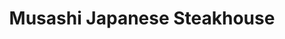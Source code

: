 ---
layout: place
title: "Musashi Japanese Steakhouse"
permalink: /virginia/gainesville/musashi-japanese-steakhouse.html
stateAbbr: VA
stateName: Virginia
cityName: Gainesville
seo:
  name: "Musashi Japanese Steakhouse"
  type: Restaurant
  links: http://musashijs.com/
description: "Convivial stop for meat & seafood cooked on tableside hibachi grills, plus a sushi bar. Looking for sushi in Gainesville, Virginia? Check out Musashi Japanes..."
place_id: ChIJT1VVVUVmtokRpotXPBtQY6o
photos:
  - name: >-
      places/ChIJT1VVVUVmtokRpotXPBtQY6o/photos/AeeoHcK2Ijf61DC1zQCh5ez1oYyBN8k23c_KAZnDmBOPPMk6GsiWmtbNhdhhjcpuqnbHhmw0gfZfBbit0a5wSxqmlThUOOo_YTP--iqu_SoXE3LYx9Ya78TDjGanaahI4iKAv1KRKicdbMG9pjjxQAjr6bp9sb_rAAtH46cvQjNYDUACDUFZ3ju8wjvu-uu_JJSd0buAtEduVALfzZ5loOlFXn0S1ucVs2_cuVdTAik0MV97Col6BwV5dVZsFvq4PgnjPO9uWn6wba7Xd-9v-_AXHjZ8luqnDzP4cLME1b2HP3rrGg
    widthPx: 960
    heightPx: 640
    authorAttributions:
      - displayName: Musashi Japanese Steakhouse
        uri: https://maps.google.com/maps/contrib/117217088830639781735
        photoUri: >-
          https://lh3.googleusercontent.com/a-/ALV-UjXKcB6K44ws1edZlkBEa14YE9XWyPkSxjpEwT5T1NCCPkfque8=s100-p-k-no-mo
    flagContentUri: >-
      https://www.google.com/local/imagery/report/?cb_client=maps_api_places.places_api&image_key=!1e10!2sAF1QipPiGTLFVGUcSVFaSXU1-btG15OmynYy76xibi1g&hl=en-US
    googleMapsUri: >-
      https://www.google.com/maps/place//data=!3m4!1e2!3m2!1sAF1QipPiGTLFVGUcSVFaSXU1-btG15OmynYy76xibi1g!2e10!4m2!3m1!1s0x89b666455555554f:0xaa63501b3c578ba6
  - name: >-
      places/ChIJT1VVVUVmtokRpotXPBtQY6o/photos/AeeoHcJ24PCSD7iptHGlYjcLKkprm-sBUVtrc--RRk3SbcyiJ28vs3cNmQZz9NNLbj82qmfGGmvfKLJeVXEGUL5HSZw7eYa5nHmt2MV6QVGz7v0a5gz6CbC7Ww5o8SLvzpwxfKoHpFWFBelsRjNvohsn_JgyehS9N2wRgA1SlMOmOJm0_A7rFf8CT5o3LYlEBN4yV8DlBa1AcXyZtkiOk7vF9MLCEKkmEPaPPhJ-QZs3P_HLgzc3kxU6gOKLeLAa6EbUzwYTCEOJ4dEQ2zEq0BshRnLf4ljB9aG_jORRb3TSLh47yQ
    widthPx: 2048
    heightPx: 1365
    authorAttributions:
      - displayName: Musashi Japanese Steakhouse
        uri: https://maps.google.com/maps/contrib/117217088830639781735
        photoUri: >-
          https://lh3.googleusercontent.com/a-/ALV-UjXKcB6K44ws1edZlkBEa14YE9XWyPkSxjpEwT5T1NCCPkfque8=s100-p-k-no-mo
    flagContentUri: >-
      https://www.google.com/local/imagery/report/?cb_client=maps_api_places.places_api&image_key=!1e10!2sAF1QipNxJj8zmQDqyiomhoiT5nndnBEsA3B1NCyQvg8_&hl=en-US
    googleMapsUri: >-
      https://www.google.com/maps/place//data=!3m4!1e2!3m2!1sAF1QipNxJj8zmQDqyiomhoiT5nndnBEsA3B1NCyQvg8_!2e10!4m2!3m1!1s0x89b666455555554f:0xaa63501b3c578ba6
  - name: >-
      places/ChIJT1VVVUVmtokRpotXPBtQY6o/photos/AeeoHcI368SdUD5mym5n4-ineJt-K1khZ_x2K1NBwrZx_Yh_bByTpfn2CpfHyxmoVdelK6UrTpxlE1__iTxIHtBAVI5JBjtDcyrNp1woP2wD5sx1ozVbmD_CS8jSxGiwh4W0VmtBU1vorOmVpTYZL6_i7rrpvARgZTSci8S241C7gJ1_fw2p-O5SrpTKab30KXSkdw4tiutf-lePjD3zY_Qq08HR2esOv_gQJ5PTTt8zssef5wi5FfWJU44hEtqtHajbShyYAS4zLGRyO8Q1kY20z62tDTO8SJW6zJR3S-F5j8blsLhChHkUpEYJF1rxlUHYjOkcTC9kOHNVBsmPFbfb8n7alaG0rbPoqjxsEztxb8--N7Mv1v_nJiosGdhfE654ylx7UOF1DaBSFPyV1mB4CLd9cOK7DRA2tpBC4t78Ma68YWQ
    widthPx: 4080
    heightPx: 3060
    authorAttributions:
      - displayName: Lily Saunders (Alice Evil)
        uri: https://maps.google.com/maps/contrib/114107245713218214903
        photoUri: >-
          https://lh3.googleusercontent.com/a-/ALV-UjW8xZAxBxdXPIQOeg76uhSuXLimMSODScLRY9ewdLXndwTRNbpJ=s100-p-k-no-mo
    flagContentUri: >-
      https://www.google.com/local/imagery/report/?cb_client=maps_api_places.places_api&image_key=!1e10!2sCIHM0ogKEICAgIC76Zr2nQE&hl=en-US
    googleMapsUri: >-
      https://www.google.com/maps/place//data=!3m4!1e2!3m2!1sCIHM0ogKEICAgIC76Zr2nQE!2e10!4m2!3m1!1s0x89b666455555554f:0xaa63501b3c578ba6
  - name: >-
      places/ChIJT1VVVUVmtokRpotXPBtQY6o/photos/AeeoHcK9oXGyE3nDtuD8DO5-aPsX2JjY7pFGP5Y3x6L5hgg3EbLTaxcSUP-FfZBDIuOyerD4hpEWB1jkCdxt9llBBHebzF0GjqmGidnhPngJ6W9UUkcTDZ8NzHZuHeY9SFA0v68KuRNCrGqsYpENi7udD68v5JBLswR7R-G-mnahQFXCZ2k1ZUTM4eQd9jwXw7T5hLzecLtBYNOBsfE1Nfy3bIKARV3ckkF-XHusF66fj3MoK-iggqb_haTimMKqi6wU-CaVZDnhcWnHoTudYRcjJq68U_Rm1ObI6hOALPIGoY9sIvGJIVh-44DSq0Jwn6jfRJMIa26idFXrL_v3UchLPdZKqBx8CJfltG83y61hGFbotKDoQ59898P4ymMtLyif_zqt4mWkoqVDpXK1eptgVvEh_hYqaFFM35DsXvtQsdbXm5SA
    widthPx: 3024
    heightPx: 4032
    authorAttributions:
      - displayName: Ian Fry
        uri: https://maps.google.com/maps/contrib/117018579122361189703
        photoUri: >-
          https://lh3.googleusercontent.com/a-/ALV-UjULQuResAtaDLmdveGzh-dmPjmKeH5ZLYtaSoCngskCCus0c7vP=s100-p-k-no-mo
    flagContentUri: >-
      https://www.google.com/local/imagery/report/?cb_client=maps_api_places.places_api&image_key=!1e10!2sCIHM0ogKEICAgIDZpq7L0wE&hl=en-US
    googleMapsUri: >-
      https://www.google.com/maps/place//data=!3m4!1e2!3m2!1sCIHM0ogKEICAgIDZpq7L0wE!2e10!4m2!3m1!1s0x89b666455555554f:0xaa63501b3c578ba6
  - name: >-
      places/ChIJT1VVVUVmtokRpotXPBtQY6o/photos/AeeoHcJ3uU8g_9MO_O2lKspHdVSEVY8W6okQKHvtDU4_fQ0P6O3iVaiA1I5KDpkVDfHgUK_RVPeZmt7gFo4KGvNUGWjvQ5uPrwxrl5g2BoIWfE7bSTBQmmfJ5mN9uZTWCvSyGdASRtXSCI7AFQjXLAX5j_FDmhHRy64Ehss9J7WUV-JQ9uLM7zGYplQtyYU1DZZ_0QECGcG-A8boCAbSBKtKdzbfAF_lH58uT7QGlv9-CSVTmYELSOnzR3_TntYMjG26I92NWa-nX4ysENJC4jGcUNI2YbpAo73QGwlG9XWYDwpA_gv_JZwtcMd3GmqCGShrey_76S954qd3khfhDYLHWdPVF7-SERNFixFNBsX1_1oxto_bTyGNluON5afzqskdKJG7cdjivUeevg_NDlAxeReDqb2O3Lg7R62zYRllq9E
    widthPx: 3024
    heightPx: 4032
    authorAttributions:
      - displayName: Jennifer C
        uri: https://maps.google.com/maps/contrib/104841110301304918666
        photoUri: >-
          https://lh3.googleusercontent.com/a-/ALV-UjXgOMXLPT6v_GYqXYOLmxiMbAB3y_5ZrP8ocCB1GcrQXrCfGPlQ=s100-p-k-no-mo
    flagContentUri: >-
      https://www.google.com/local/imagery/report/?cb_client=maps_api_places.places_api&image_key=!1e10!2sCIHM0ogKEICAgIDn2I3iTQ&hl=en-US
    googleMapsUri: >-
      https://www.google.com/maps/place//data=!3m4!1e2!3m2!1sCIHM0ogKEICAgIDn2I3iTQ!2e10!4m2!3m1!1s0x89b666455555554f:0xaa63501b3c578ba6
  - name: >-
      places/ChIJT1VVVUVmtokRpotXPBtQY6o/photos/AeeoHcJQOhcYEkNI8zulDd9C94TDw3CUahFjDvGIk-Rzz7vhsnIbqiDEDnf8-8tZuVCG91pGKyX5Qz1Tt3GI3gK1_Lkjstu-GWjiftmrtEzVKPQZblKKza0saWsvOgfhqSy9GLdZEH9dmH3OeuhgvShD3SWNjwkwIq2Z8p4HTUI-snsgGzEzTvYgm5VcFYvCLO_W343COrL2ltffF3UNK2CHFYi1Q24vWMkwfYBZb6N1Vx--TbErn_Vj4w2tCNCyf3iuf4v_T0V9YzPajdvFeJxXew_WhyiIEvGYgOsXyYbVpO8pWHy_vWNuefriKaT_neysZzvBV4uPGDpsO_OBgm3d9GuzFkn_CGZvz5dOZISKzHn_xRkjSqwwk_cee6hkFC82ULSt6oV3ssV0NYfZZX1Qu3haYEcqWDNJ025kiuJxEMYMlg
    widthPx: 4080
    heightPx: 3060
    authorAttributions:
      - displayName: Lily Saunders (Alice Evil)
        uri: https://maps.google.com/maps/contrib/114107245713218214903
        photoUri: >-
          https://lh3.googleusercontent.com/a-/ALV-UjW8xZAxBxdXPIQOeg76uhSuXLimMSODScLRY9ewdLXndwTRNbpJ=s100-p-k-no-mo
    flagContentUri: >-
      https://www.google.com/local/imagery/report/?cb_client=maps_api_places.places_api&image_key=!1e10!2sCIHM0ogKEICAgIC76Zr2HQ&hl=en-US
    googleMapsUri: >-
      https://www.google.com/maps/place//data=!3m4!1e2!3m2!1sCIHM0ogKEICAgIC76Zr2HQ!2e10!4m2!3m1!1s0x89b666455555554f:0xaa63501b3c578ba6
  - name: >-
      places/ChIJT1VVVUVmtokRpotXPBtQY6o/photos/AeeoHcITY6sf6TP7vDxEid_jQr455S_kXRKTr-lAMvcDeyefHgvqC-zOF0eQTHx8lvp4P0Ij3RhSgiNBz_G_5UHCPRwYLVsvHgp1KjhdAZtNutk1YTzIs8rF6xSxTAAnO9rgXgBKF0A-OJojapda_Pz_g_NXZLzvefLT_XRJheGIoTJGNhMSVJ3-9c84vK5JFAdZP27GNBmP5TPdeYgYVm9Wp0wWxXybfNyimbVMihDLSvCKF9gy7vrnV893RIx4GW-MjerdOmLe5_SeVLw3K0jk5ZHNH4pOkLnd_1UGiMWMnpX8euKVHPbOuZDKChtduSqtAAOhozyj8Kesx7kDDN2XOz6Jh7sHklUgRCnw8GVMSNM0luZhdggvQQWZidNPxBq8gQf0gryX01AJu1tFiu3uw0LM5hwPmCd8qjunN2nVldE
    widthPx: 4080
    heightPx: 3060
    authorAttributions:
      - displayName: Lily Saunders (Alice Evil)
        uri: https://maps.google.com/maps/contrib/114107245713218214903
        photoUri: >-
          https://lh3.googleusercontent.com/a-/ALV-UjW8xZAxBxdXPIQOeg76uhSuXLimMSODScLRY9ewdLXndwTRNbpJ=s100-p-k-no-mo
    flagContentUri: >-
      https://www.google.com/local/imagery/report/?cb_client=maps_api_places.places_api&image_key=!1e10!2sCIHM0ogKEICAgIC76Zr2PQ&hl=en-US
    googleMapsUri: >-
      https://www.google.com/maps/place//data=!3m4!1e2!3m2!1sCIHM0ogKEICAgIC76Zr2PQ!2e10!4m2!3m1!1s0x89b666455555554f:0xaa63501b3c578ba6
  - name: >-
      places/ChIJT1VVVUVmtokRpotXPBtQY6o/photos/AeeoHcKh90VIQGpKewKx0gyN-AgHULfRbC6cmGT4vbe8cIvZJY07WEjYMv5GRa-EzTOf4QwnPD_zVKr3mNEX8QtmM9ort3L37GFNcXZOAgdJuuSdvOMJGlzLJrHW5gv3Sz3yYT0hSJky2IWEqvTbJp0c7tPYESQvj7J1K86c6FRSiytMf1VyzHEPfJWwJKoPy9CC9c_i7n-EWTQu1zgPlduBMKuBDOteowTlYJrd_cRxCWX7TF6roDA-lE3b606shiAFoI3ltAH-Hp2lDSbviUSFyZZ2_lp4Ny9yTvyaeDuygx6omMKNErTd_kWQrr6UTUkRCtpw3Qt862jf-sa3hpqqnpxDi88jSSxYAdv_jBopf5EhjtIzZvQ0pZk_mv31wu0QO7r7liLxKLONXrGGY1XcstGoGlDsHHupTtgRqM5iaC4
    widthPx: 3024
    heightPx: 4032
    authorAttributions:
      - displayName: Jennifer C
        uri: https://maps.google.com/maps/contrib/104841110301304918666
        photoUri: >-
          https://lh3.googleusercontent.com/a-/ALV-UjXgOMXLPT6v_GYqXYOLmxiMbAB3y_5ZrP8ocCB1GcrQXrCfGPlQ=s100-p-k-no-mo
    flagContentUri: >-
      https://www.google.com/local/imagery/report/?cb_client=maps_api_places.places_api&image_key=!1e10!2sCIHM0ogKEICAgIDn2I3ibQ&hl=en-US
    googleMapsUri: >-
      https://www.google.com/maps/place//data=!3m4!1e2!3m2!1sCIHM0ogKEICAgIDn2I3ibQ!2e10!4m2!3m1!1s0x89b666455555554f:0xaa63501b3c578ba6
  - name: >-
      places/ChIJT1VVVUVmtokRpotXPBtQY6o/photos/AeeoHcIrZUscV87thT_W6XejLJBWQAvn1Ch2o0AClVrt3mvya6zgWGeasumUhGMwteWEQ9aIWKSPZMfj9BmL0kfsFw-zO2K4k2DoVHrYFPi0C2rt7HxLcFTppBKAT1RbGjDOAeHDV9NfKjRUcMPsOxb4mxIPXIe336WUYddscvsNGbZNNuzi218bmlRVfo0OEZui8cJ6l0w_u3fPuiJ_hN1qZSz-k-D3ANfRbd79nHuTT037vZwIObOa_d52HDlbWLKEJ4Yl_ve9yAh58xteRRO1r4pESgy_bz3VX2twYXOYQd7MRT3KcSMTl1lNV099Q_qhJr0EmCo2WZM_x77XkIle01Rp6F-qcRR1OVynZ6Wz1BXb37Pkx9TlF8cllQGJC62PxLVwY_pB4qAry6Ari1ahlRc9DkJ-KyxUtQK0jDasK7Jn1YFv
    widthPx: 4080
    heightPx: 3060
    authorAttributions:
      - displayName: Lily Saunders (Alice Evil)
        uri: https://maps.google.com/maps/contrib/114107245713218214903
        photoUri: >-
          https://lh3.googleusercontent.com/a-/ALV-UjW8xZAxBxdXPIQOeg76uhSuXLimMSODScLRY9ewdLXndwTRNbpJ=s100-p-k-no-mo
    flagContentUri: >-
      https://www.google.com/local/imagery/report/?cb_client=maps_api_places.places_api&image_key=!1e10!2sCIHM0ogKEICAgIC76Zr2rQE&hl=en-US
    googleMapsUri: >-
      https://www.google.com/maps/place//data=!3m4!1e2!3m2!1sCIHM0ogKEICAgIC76Zr2rQE!2e10!4m2!3m1!1s0x89b666455555554f:0xaa63501b3c578ba6
  - name: >-
      places/ChIJT1VVVUVmtokRpotXPBtQY6o/photos/AeeoHcIj8zJoUNkeRbGRNsvxPy8XawQaDGRiP4sfPEUHqroUc0SJo3HA4yE4531eTByN3kx4zA4gHoOsOK3-y_8C12UgXDJLYmT4ow2_YGNUPyiLjCI75auHC0MwF_AbYH4nXPdtqtin-IJPPKloE3uEoi_0J3Xx_m-2iL2NskeZxsMo7wA3t0B6-ZWuj_jOpq3JXB7GJrrFNJy5X4nB2XXVno-z3i2BeRypjKBSvRvvejLveGosEwtr-gwWqPLvPo1TSklMFAl-VPCfohlh3GR7K5ycx-y3dhQycGOV-gFk-xyxSA8usV49vuHLj8egQSxF0GPpWUDIzsQJD0IIGEDSTU9oiEhJoy0H9P7Q1jIf2h8QZPOkujd0obaED5Q6nvxeog3PWEGYUsaVIHU64PGhuE9qK417g9c3qxyj5_rtnEU
    widthPx: 3024
    heightPx: 4032
    authorAttributions:
      - displayName: Jennifer C
        uri: https://maps.google.com/maps/contrib/104841110301304918666
        photoUri: >-
          https://lh3.googleusercontent.com/a-/ALV-UjXgOMXLPT6v_GYqXYOLmxiMbAB3y_5ZrP8ocCB1GcrQXrCfGPlQ=s100-p-k-no-mo
    flagContentUri: >-
      https://www.google.com/local/imagery/report/?cb_client=maps_api_places.places_api&image_key=!1e10!2sCIHM0ogKEICAgIDn2I3iLQ&hl=en-US
    googleMapsUri: >-
      https://www.google.com/maps/place//data=!3m4!1e2!3m2!1sCIHM0ogKEICAgIDn2I3iLQ!2e10!4m2!3m1!1s0x89b666455555554f:0xaa63501b3c578ba6
address: 7567 Somerset Crossing Dr, Gainesville, VA 20155, USA
street: 7567 Somerset Crossing Dr
city: Gainesville
state: VA
zip: '20155'
country: USA
neighborhood: null
latitude: '38.793086'
longitude: '-77.628827'
accessibility_options:
  wheelchairAccessibleParking: true
  wheelchairAccessibleEntrance: true
  wheelchairAccessibleRestroom: true
  wheelchairAccessibleSeating: true
business_status: OPERATIONAL
name: Musashi Japanese Steakhouse
google_maps_links:
  directionsUri: >-
    https://www.google.com/maps/dir//''/data=!4m7!4m6!1m1!4e2!1m2!1m1!1s0x89b666455555554f:0xaa63501b3c578ba6!3e0
  placeUri: https://maps.google.com/?cid=12277745087048813478
  writeAReviewUri: >-
    https://www.google.com/maps/place//data=!4m3!3m2!1s0x89b666455555554f:0xaa63501b3c578ba6!12e1
  reviewsUri: >-
    https://www.google.com/maps/place//data=!4m4!3m3!1s0x89b666455555554f:0xaa63501b3c578ba6!9m1!1b1
  photosUri: >-
    https://www.google.com/maps/place//data=!4m3!3m2!1s0x89b666455555554f:0xaa63501b3c578ba6!10e5
primary_type: Japanese Restaurant
opening_hours:
  regular: null
  current: null
secondary_opening_hours:
  regular:
    weekdayDescriptions: null
    type: null
  current:
    weekdayDescriptions: null
    type: null
phone: (571) 261-5977
price_level: PRICE_LEVEL_MODERATE
price_range: $30 &ndash; $50
rating: '4.4'
rating_count: 452
website: http://musashijs.com/
reviews:
  - name: >-
      places/ChIJT1VVVUVmtokRpotXPBtQY6o/reviews/ChZDSUhNMG9nS0VJQ0FnSUM3NlpyMkRREAE
    relativePublishTimeDescription: 8 months ago
    rating: 5
    text:
      text: >-
        We visited Musashi Japanese Steakhouse, located in Gainesville,
        Virginia.


        This Japanese steakhouse features Hibachi cooktop cooking in front of
        guests and an extremely versed sushi menu. We have eaten here several
        times after discovering this restaurant more recently and have had an
        excellent dinner with either Hibachi or sushi. You really can't go wrong
        here with what is on the menu.


        Everything we've had has been very delightful and delicious, and the
        staff is very attentive and courteous.


        On our last visit, I had the Hibachi scallop and fillet, steak fixed
        medium rare with the Hibachi stir fry vegetables and fried rice. We also
        had a couple of sushi rolls to share that came in a little wooden boat,
        much to my delight and surprise.


        I highly recommend this restaurant if you like Japanese hibachi or
        sushi. Beware, though, that this restaurant really fills up around lunch
        and dinner time, and there might be a wait for seating.
      languageCode: en
    originalText:
      text: >-
        We visited Musashi Japanese Steakhouse, located in Gainesville,
        Virginia.


        This Japanese steakhouse features Hibachi cooktop cooking in front of
        guests and an extremely versed sushi menu. We have eaten here several
        times after discovering this restaurant more recently and have had an
        excellent dinner with either Hibachi or sushi. You really can't go wrong
        here with what is on the menu.


        Everything we've had has been very delightful and delicious, and the
        staff is very attentive and courteous.


        On our last visit, I had the Hibachi scallop and fillet, steak fixed
        medium rare with the Hibachi stir fry vegetables and fried rice. We also
        had a couple of sushi rolls to share that came in a little wooden boat,
        much to my delight and surprise.


        I highly recommend this restaurant if you like Japanese hibachi or
        sushi. Beware, though, that this restaurant really fills up around lunch
        and dinner time, and there might be a wait for seating.
      languageCode: en
    authorAttribution:
      displayName: Lily Saunders (Alice Evil)
      uri: https://www.google.com/maps/contrib/114107245713218214903/reviews
      photoUri: >-
        https://lh3.googleusercontent.com/a-/ALV-UjW8xZAxBxdXPIQOeg76uhSuXLimMSODScLRY9ewdLXndwTRNbpJ=s128-c0x00000000-cc-rp-mo-ba5
    publishTime: '2024-08-16T22:29:14.670345Z'
    flagContentUri: >-
      https://www.google.com/local/review/rap/report?postId=ChZDSUhNMG9nS0VJQ0FnSUM3NlpyMkRREAE&d=17924085&t=1
    googleMapsUri: >-
      https://www.google.com/maps/reviews/data=!4m6!14m5!1m4!2m3!1sChZDSUhNMG9nS0VJQ0FnSUM3NlpyMkRREAE!2m1!1s0x89b666455555554f:0xaa63501b3c578ba6
  - name: >-
      places/ChIJT1VVVUVmtokRpotXPBtQY6o/reviews/ChZDSUhNMG9nS0VJQ0FnTURnaXZUUU5BEAE
    relativePublishTimeDescription: 2 weeks ago
    rating: 1
    text:
      text: >-
        Made a reservation to eat here a few hours in advance. When we showed up
        for our reservation we were told they were "running behind". We ended up
        sitting down to wait and noticed a lot more people showing up. It ended
        up being a situation where it was basically standing room only. We were
        still waiting for our reservation 40 minutes after it was supposed to
        occur (reservation was for 6pm). We tried to go to the front desk and
        inquire however the staff wasn't helpful and didn't respond to our
        inquiries, they didn't seem interested at all. We ended up leaving about
        45 minutes after our reservation time and going somewhere else. Not an
        ideal place on a busy night if you expect to sit down in a timely manner
        or if you have a reservation. I won't go back, and won't recommend it to
        anyone we know. It's unfortunate as we had heard it was decent, however
        we didn't get to even try the food. Lastly, Prices for drinks etc seemed
        a little high for the type of items offered. If you're too expensive and
        your service is subpar it's not a winning formula.
      languageCode: en
    originalText:
      text: >-
        Made a reservation to eat here a few hours in advance. When we showed up
        for our reservation we were told they were "running behind". We ended up
        sitting down to wait and noticed a lot more people showing up. It ended
        up being a situation where it was basically standing room only. We were
        still waiting for our reservation 40 minutes after it was supposed to
        occur (reservation was for 6pm). We tried to go to the front desk and
        inquire however the staff wasn't helpful and didn't respond to our
        inquiries, they didn't seem interested at all. We ended up leaving about
        45 minutes after our reservation time and going somewhere else. Not an
        ideal place on a busy night if you expect to sit down in a timely manner
        or if you have a reservation. I won't go back, and won't recommend it to
        anyone we know. It's unfortunate as we had heard it was decent, however
        we didn't get to even try the food. Lastly, Prices for drinks etc seemed
        a little high for the type of items offered. If you're too expensive and
        your service is subpar it's not a winning formula.
      languageCode: en
    authorAttribution:
      displayName: Ty Smith
      uri: https://www.google.com/maps/contrib/116960718321853699438/reviews
      photoUri: >-
        https://lh3.googleusercontent.com/a-/ALV-UjV9FVQPbZQvs6AOljfp-93R2_xK-UXd5rPm-Afd2PcIwx3xyTZk=s128-c0x00000000-cc-rp-mo-ba5
    publishTime: '2025-03-23T23:43:44.250802Z'
    flagContentUri: >-
      https://www.google.com/local/review/rap/report?postId=ChZDSUhNMG9nS0VJQ0FnTURnaXZUUU5BEAE&d=17924085&t=1
    googleMapsUri: >-
      https://www.google.com/maps/reviews/data=!4m6!14m5!1m4!2m3!1sChZDSUhNMG9nS0VJQ0FnTURnaXZUUU5BEAE!2m1!1s0x89b666455555554f:0xaa63501b3c578ba6
  - name: >-
      places/ChIJT1VVVUVmtokRpotXPBtQY6o/reviews/ChdDSUhNMG9nS0VJQ0FnTUN3OHFlUS1nRRAB
    relativePublishTimeDescription: 3 weeks ago
    rating: 5
    text:
      text: >-
        My family has been going here for just about every person's Birthday
        plus a few other times for the last 25 years. So we eat here about 6-8
        times a year. The food and sushi is AMAZING, sauces are incredible! At
        this point I get more excited about other people's birthdays then they
        do! 😆.


        I don't quite understand some of the bad reviews I've read here. It's
        not an in and out real quick restaurant, and there's about 500,000 homes
        within 10 miles of this restaurant which is one of the most popular in
        Gainesville, so we simply avoid holidays as I'm sure service is a little
        slower.


        Everything is good though! Salad, soup, nigiri, hibachi is my order of
        things!
      languageCode: en
    originalText:
      text: >-
        My family has been going here for just about every person's Birthday
        plus a few other times for the last 25 years. So we eat here about 6-8
        times a year. The food and sushi is AMAZING, sauces are incredible! At
        this point I get more excited about other people's birthdays then they
        do! 😆.


        I don't quite understand some of the bad reviews I've read here. It's
        not an in and out real quick restaurant, and there's about 500,000 homes
        within 10 miles of this restaurant which is one of the most popular in
        Gainesville, so we simply avoid holidays as I'm sure service is a little
        slower.


        Everything is good though! Salad, soup, nigiri, hibachi is my order of
        things!
      languageCode: en
    authorAttribution:
      displayName: Zach Hart
      uri: https://www.google.com/maps/contrib/100213969214289933454/reviews
      photoUri: >-
        https://lh3.googleusercontent.com/a/ACg8ocJQlGBv7UYkW5xnMwb7JqBLmCyZEPXKd0fu9I_Iwi0Vog9nxw=s128-c0x00000000-cc-rp-mo
    publishTime: '2025-03-17T22:36:16.795988Z'
    flagContentUri: >-
      https://www.google.com/local/review/rap/report?postId=ChdDSUhNMG9nS0VJQ0FnTUN3OHFlUS1nRRAB&d=17924085&t=1
    googleMapsUri: >-
      https://www.google.com/maps/reviews/data=!4m6!14m5!1m4!2m3!1sChdDSUhNMG9nS0VJQ0FnTUN3OHFlUS1nRRAB!2m1!1s0x89b666455555554f:0xaa63501b3c578ba6
  - name: >-
      places/ChIJT1VVVUVmtokRpotXPBtQY6o/reviews/ChZDSUhNMG9nS0VJQ0FnSURUbXMyb2RnEAE
    relativePublishTimeDescription: 10 months ago
    rating: 1
    text:
      text: >-
        We had the worst experience at Musashi Japanese Steakhouse today. This
        is the kind of sushi served there and when we shared feedback with the
        owner, he was extremely rude. All 6 sushi rolls had mushy, stale rice
        that was falling apart when we touched it. They were so severely
        understaffed and the waitress was just being run down with waiting
        multiple tables and the Teppanyaki grill so it was not the waitress at
        all, she was super nice. Just looks like terrible ownership who don’t
        like feedback. Stay away from this place, the owner doesn’t care and
        will happily take your money and tell you do whatever you want if you
        share any feedback.
      languageCode: en
    originalText:
      text: >-
        We had the worst experience at Musashi Japanese Steakhouse today. This
        is the kind of sushi served there and when we shared feedback with the
        owner, he was extremely rude. All 6 sushi rolls had mushy, stale rice
        that was falling apart when we touched it. They were so severely
        understaffed and the waitress was just being run down with waiting
        multiple tables and the Teppanyaki grill so it was not the waitress at
        all, she was super nice. Just looks like terrible ownership who don’t
        like feedback. Stay away from this place, the owner doesn’t care and
        will happily take your money and tell you do whatever you want if you
        share any feedback.
      languageCode: en
    authorAttribution:
      displayName: Bhats
      uri: https://www.google.com/maps/contrib/105012470041863447953/reviews
      photoUri: >-
        https://lh3.googleusercontent.com/a/ACg8ocIx00c6Nm792AM5-Gf593qVLWEeMUN1py9nxUSfitUp6hIQTA=s128-c0x00000000-cc-rp-mo
    publishTime: '2024-05-24T01:10:27.100053Z'
    flagContentUri: >-
      https://www.google.com/local/review/rap/report?postId=ChZDSUhNMG9nS0VJQ0FnSURUbXMyb2RnEAE&d=17924085&t=1
    googleMapsUri: >-
      https://www.google.com/maps/reviews/data=!4m6!14m5!1m4!2m3!1sChZDSUhNMG9nS0VJQ0FnSURUbXMyb2RnEAE!2m1!1s0x89b666455555554f:0xaa63501b3c578ba6
  - name: >-
      places/ChIJT1VVVUVmtokRpotXPBtQY6o/reviews/ChZDSUhNMG9nS0VJQ0FnSURhcVBDT1NnEAE
    relativePublishTimeDescription: 3 years ago
    rating: 5
    text:
      text: >-
        Absolute art. The sushi chefs are talented with skills that surpass any
        other sushi restaurant I've been too. We had Vegas roll, dragon roll,
        volcano roll, and edamame. Great staff and welcome environment. Watching
        the hibachi chefs was also a blast. Total mouthgasms.
      languageCode: en
    originalText:
      text: >-
        Absolute art. The sushi chefs are talented with skills that surpass any
        other sushi restaurant I've been too. We had Vegas roll, dragon roll,
        volcano roll, and edamame. Great staff and welcome environment. Watching
        the hibachi chefs was also a blast. Total mouthgasms.
      languageCode: en
    authorAttribution:
      displayName: Patrick Turner
      uri: https://www.google.com/maps/contrib/113011307092441726801/reviews
      photoUri: >-
        https://lh3.googleusercontent.com/a-/ALV-UjWuyjSzEQu4F3VGy08Qw47os8lyaW04c0EvNM-jiJG2MLyNAVY80A=s128-c0x00000000-cc-rp-mo-ba5
    publishTime: '2021-08-13T23:14:56.205771Z'
    flagContentUri: >-
      https://www.google.com/local/review/rap/report?postId=ChZDSUhNMG9nS0VJQ0FnSURhcVBDT1NnEAE&d=17924085&t=1
    googleMapsUri: >-
      https://www.google.com/maps/reviews/data=!4m6!14m5!1m4!2m3!1sChZDSUhNMG9nS0VJQ0FnSURhcVBDT1NnEAE!2m1!1s0x89b666455555554f:0xaa63501b3c578ba6
parking_options:
  freeParkingLot: true
  freeStreetParking: true
payment_options:
  acceptsCreditCards: true
  acceptsDebitCards: true
  acceptsCashOnly: false
  acceptsNfc: true
allow_dogs: null
curbside_pickup: null
delivery: true
dine_in: true
good_for_children: true
good_for_groups: true
good_for_sports: null
live_music: false
menu_for_children: true
outdoor_seating: false
reservable: true
restroom: true
serves_beer: true
serves_breakfast: false
serves_brunch: false
serves_cocktails: true
serves_coffee: true
serves_dinner: true
serves_dessert: true
serves_lunch: true
serves_vegetarian_food: null
serves_wine: true
takeout: true
summary: >-
  Convivial stop for meat & seafood cooked on tableside hibachi grills, plus a
  sushi bar.

---